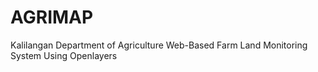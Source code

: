 # AGRIMAP

Kalilangan Department of Agriculture Web-Based Farm Land Monitoring System Using Openlayers

